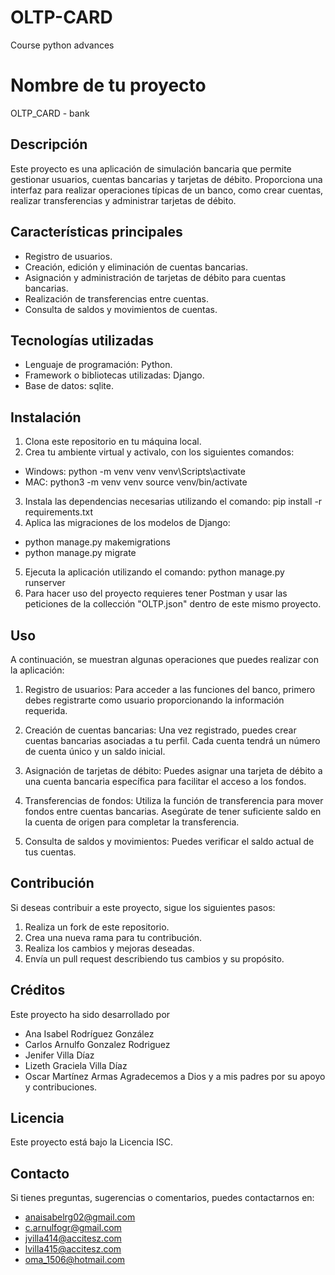 # OLTP-CARD
Course python advances

# Nombre de tu proyecto
OLTP_CARD - bank

## Descripción
Este proyecto es una aplicación de simulación bancaria que permite gestionar usuarios, cuentas bancarias y tarjetas de débito. 
Proporciona una interfaz para realizar operaciones típicas de un banco, como crear cuentas, realizar transferencias y administrar tarjetas de débito.

## Características principales
- Registro de usuarios.
- Creación, edición y eliminación de cuentas bancarias.
- Asignación y administración de tarjetas de débito para cuentas bancarias.
- Realización de transferencias entre cuentas.
- Consulta de saldos y movimientos de cuentas.

## Tecnologías utilizadas
- Lenguaje de programación: Python.
- Framework o bibliotecas utilizadas: Django.
- Base de datos: sqlite.

## Instalación
1. Clona este repositorio en tu máquina local.
2. Crea tu ambiente virtual y activalo, con los siguientes comandos: 
- Windows: 
python -m venv venv
venv\Scripts\activate
- MAC:
python3 -m venv venv
source venv/bin/activate
3. Instala las dependencias necesarias utilizando el comando: pip install -r requirements.txt
4. Aplica las migraciones de los modelos de Django: 
- python manage.py makemigrations
- python manage.py migrate
5. Ejecuta la aplicación utilizando el comando: python manage.py runserver
6. Para hacer uso del proyecto requieres tener Postman y usar las peticiones de la collección "OLTP.json" dentro de este mismo proyecto.

## Uso
A continuación, se muestran algunas operaciones que puedes realizar con la aplicación:

1. Registro de usuarios: Para acceder a las funciones del banco, primero debes registrarte como usuario proporcionando la información requerida.

2. Creación de cuentas bancarias: Una vez registrado, puedes crear cuentas bancarias asociadas a tu perfil. Cada cuenta tendrá un número de cuenta único 
y un saldo inicial.

3. Asignación de tarjetas de débito: Puedes asignar una tarjeta de débito a una cuenta bancaria específica para facilitar el acceso a los fondos.

4. Transferencias de fondos: Utiliza la función de transferencia para mover fondos entre cuentas bancarias. Asegúrate de tener suficiente saldo en la cuenta 
de origen para completar la transferencia.

5. Consulta de saldos y movimientos: Puedes verificar el saldo actual de tus cuentas.

## Contribución
Si deseas contribuir a este proyecto, sigue los siguientes pasos:
1. Realiza un fork de este repositorio.
2. Crea una nueva rama para tu contribución.
3. Realiza los cambios y mejoras deseadas.
4. Envía un pull request describiendo tus cambios y su propósito.

## Créditos
Este proyecto ha sido desarrollado por 
- Ana Isabel Rodríguez González
- Carlos Arnulfo Gonzalez Rodriguez
- Jenifer Villa Díaz
- Lizeth Graciela Villa Díaz
- Oscar Martínez Armas
Agradecemos a Dios y a mis padres por su apoyo y contribuciones.

## Licencia
Este proyecto está bajo la Licencia ISC.

## Contacto
Si tienes preguntas, sugerencias o comentarios, puedes contactarnos en:
- anaisabelrg02@gmail.com
- c.arnulfogr@gmail.com
- jvilla414@accitesz.com
- lvilla415@accitesz.com
- oma_1506@hotmail.com
